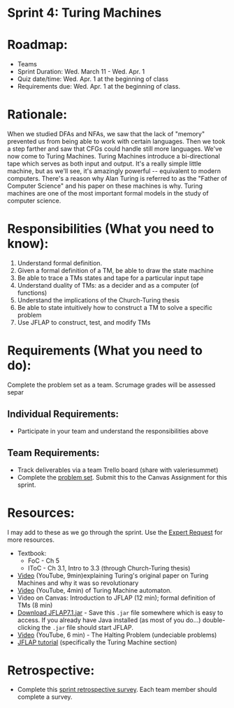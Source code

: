 # Sprint 4: Turing Machines

# Roadmap:
* Teams
* Sprint Duration: Wed. March 11 - Wed. Apr. 1
* Quiz date/time:  Wed. Apr. 1 at the beginning of class
* Requirements due: Wed. Apr. 1 at the beginning of class.

# Rationale:
When we studied DFAs and NFAs, we saw that the lack of "memory" prevented us from being able to work with certain languages.  Then we took a step farther and saw that CFGs could handle still more languages.  We've now come to Turing Machines.  Turing Machines introduce a bi-directional tape which serves as both input and output.  It's a really simple little machine, but as we'll see, it's amazingly powerful -- equivalent to modern computers.  There's a reason why Alan Turing is referred to as the "Father of Computer Science" and his paper on these machines is why.  Turing machines are one of the most important formal models in the study of computer science.


# Responsibilities (What you need to know):
1. Understand formal definition.
2. Given a formal definition of a TM, be able to draw the state machine
3. Be able to trace a TMs states and tape for a particular input tape
4. Understand duality of TMs: as a decider and as a computer (of functions)
5. Understand the implications of the Church-Turing thesis
6. Be able to state intuitively how to construct a TM to solve a specific problem
7. Use JFLAP to construct, test, and modify TMs

# Requirements (What you need to do):
Complete the problem set as a team.  Scrumage grades will be assessed separ

## Individual Requirements:
   * Participate in your team and understand the responsibilities above

## Team Requirements:
   * Track deliverables via a team Trello board (share with valeriesummet)
   * Complete the [problem set](./problem_set.md).  Submit this to the Canvas Assignment for this sprint.
   
# Resources:  
I may add to these as we go through the sprint.  Use the [Expert Request](https://rollins.co1.qualtrics.com/jfe/form/SV_0jNfbBpN1clDJfn?course=mat310s20&sprint=4) for more resources. 
   * Textbook:
       * FoC - Ch 5
       * IToC - Ch 3.1, Intro to 3.3 (through Church-Turing thesis)
   * [Video](https://www.youtube.com/watch?v=-ZS_zFg4w5k) (YouTube, 9min)explaining Turing's original paper on Turing Machines and why it was so revolutionary
   * [Video](https://www.youtube.com/watch?v=gJQTFhkhwPA) (YouTube, 4min) of Turing Machine automaton.
   * Video on Canvas: Introduction to JFLAP (12 min); formal definition of TMs (8 min)
   * [Download JFLAP7.1.jar](http://www.jflap.org/jflaptmp/july27-18/JFLAP7.1.jar) - Save this `.jar` file somewhere which is easy to access.  If you already have Java installed (as most of you do...) double-clicking the `.jar` file should start JFLAP.
   * [Video](https://www.youtube.com/watch?v=wGLQiHXHWNk) (YouTube, 6 min) - The Halting Problem (undeciable problems)
   * [JFLAP tutorial](http://www.jflap.org/tutorial/) (specifically the Turing Machine section)
   
   
# Retrospective:
  * Complete this [sprint retrospective survey](https://rollins.co1.qualtrics.com/jfe/form/SV_3rAIzhpHFYbIixf?course=mat310s20&sprint=4).  Each team member should complete a survey.
